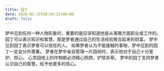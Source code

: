 ```yaml
---
title: 园丁
date: 2020-02-15T20:54:12+08:00
draft: false
---
```


梦中见到任何一种人物形象时，重要的是应该知道他是从事哪方面职业或工作的。
园丁可以表示知识和智慧，那是梦者通过自己的生活经验聚合起来的财富。
梦中见到园丁表示梦者可以信任的人。
如果梦者认为不能接触的事物，梦中见到的园丁一定会分外尊重。
梦者在梦中亲自管理一片园地时，表示他对于自己十分爱护、担心。
心灵园地上的作物都必须精心照顾，铲除杂草。
梦中的园丁支持梦者认识自己的智慧，给予他更多的信心。
